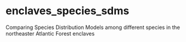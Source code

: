 # enclaves_species_sdms
Comparing Species Distribution Models among different species in the northeaster Atlantic Forest enclaves
